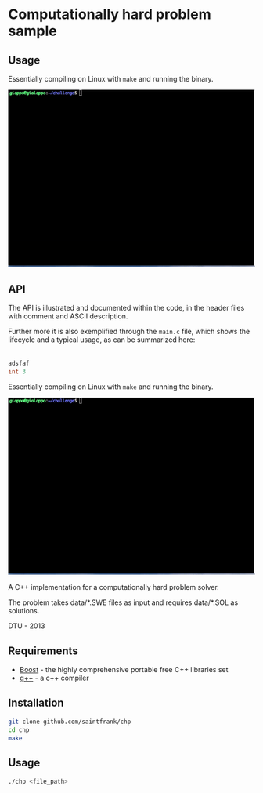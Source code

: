 Computationally hard problem sample
===============

Usage
-----

Essentially compiling on Linux with ```make``` and running the binary. 

![gif](https://raw.githubusercontent.com/saintfrank/occurrencies-solver/master/challenge-sample.gif)


API
---

The API is illustrated and documented within the code, in the header files with comment and ASCII description. 

Further more it is also exemplified through the ```main.c``` file, which shows the lifecycle and a typical usage, as can be summarized here:

```C

adsfaf
int 3 
```

Essentially compiling on Linux with ```make``` and running the binary. 

![gif](https://raw.githubusercontent.com/saintfrank/occurrencies-solver/master/challenge-sample.gif)





A C++ implementation for a computationally hard problem solver.

The problem takes data/\*.SWE files as input and requires data/\*.SOL as solutions.

DTU - 2013


Requirements
----

* [Boost] - the highly comprehensive portable free C++ libraries set
* [g++] - a c++ compiler


Installation
--------------

```sh
git clone github.com/saintfrank/chp
cd chp
make
```

Usage
--------------

```sh
./chp <file_path>
```


[boost]:http://www.boost.org/users/download/
[g++]:http://www.boost.org/users/download/
